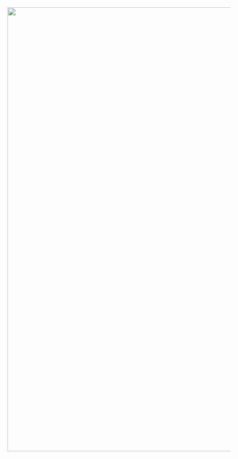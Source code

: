   <div align="center">
  <img src="https://i.pinimg.com/originals/32/e4/d4/32e4d4a60395d0e30b61f313a4e7401c.gif" width="1000" />
  </div>
